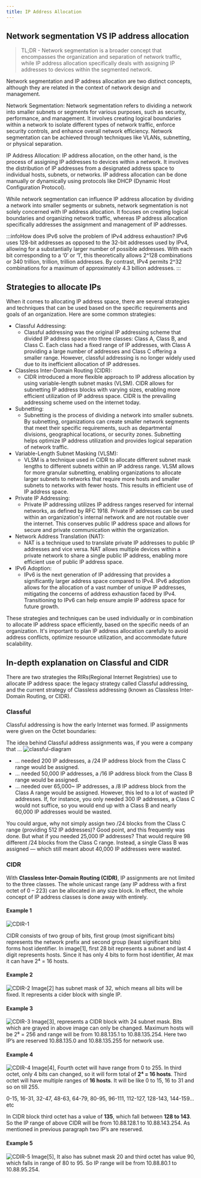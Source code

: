 ```yaml
---
title: IP Address Allocation
---
```


## Network segmentation VS IP address allocation

> TL;DR - Network segmentation is a broader concept that encompasses the organization and separation of network traffic, while IP address allocation specifically deals with assigning IP addresses to devices within the segmented network.

Network segmentation and IP address allocation are two distinct concepts, although they are related in the context of network design and management.

Network Segmentation:
Network segmentation refers to dividing a network into smaller subnets or segments for various purposes, such as security, performance, and management. It involves creating logical boundaries within a network to isolate different types of network traffic, enforce security controls, and enhance overall network efficiency. Network segmentation can be achieved through techniques like VLANs, subnetting, or physical separation.

IP Address Allocation:
IP address allocation, on the other hand, is the process of assigning IP addresses to devices within a network. It involves the distribution of IP addresses from a designated address space to individual hosts, subnets, or networks. IP address allocation can be done manually or dynamically using protocols like DHCP (Dynamic Host Configuration Protocol).

While network segmentation can influence IP address allocation by dividing a network into smaller segments or subnets, network segmentation is not solely concerned with IP address allocation. It focuses on creating logical boundaries and organizing network traffic, whereas IP address allocation specifically addresses the assignment and management of IP addresses.

:::infoHow does IPv6 solve the problem of IPv4 address exhaustion?
IPv6 uses 128-bit addresses as opposed to the 32-bit addresses used by IPv4, allowing for a substantially larger number of possible addresses. With each bit corresponding to a ‘0’ or ‘1’, this theoretically allows 2^128 combinations or 340 trillion, trillion, trillion addresses. By contrast, IPv4 permits 2^32 combinations for a maximum of approximately 4.3 billion addresses.
:::

## Strategies to allocate IPs

When it comes to allocating IP address space, there are several strategies and techniques that can be used based on the specific requirements and goals of an organization. Here are some common strategies:

- Classful Addressing:
   - Classful addressing was the original IP addressing scheme that divided IP address space into three classes: Class A, Class B, and Class C. Each class had a fixed range of IP addresses, with Class A providing a large number of addresses and Class C offering a smaller range. However, classful addressing is no longer widely used due to its inefficient allocation of IP addresses.
- Classless Inter-Domain Routing (CIDR):
   - CIDR introduced a more flexible approach to IP address allocation by using variable-length subnet masks (VLSM). CIDR allows for subnetting IP address blocks with varying sizes, enabling more efficient utilization of IP address space. CIDR is the prevailing addressing scheme used on the internet today.
- Subnetting:
   - Subnetting is the process of dividing a network into smaller subnets. By subnetting, organizations can create smaller network segments that meet their specific requirements, such as departmental divisions, geographical locations, or security zones. Subnetting helps optimize IP address utilization and provides logical separation of network traffic.
- Variable-Length Subnet Masking (VLSM):
   - VLSM is a technique used in CIDR to allocate different subnet mask lengths to different subnets within an IP address range. VLSM allows for more granular subnetting, enabling organizations to allocate larger subnets to networks that require more hosts and smaller subnets to networks with fewer hosts. This results in efficient use of IP address space.
- Private IP Addressing:
   - Private IP addressing utilizes IP address ranges reserved for internal networks, as defined by RFC 1918. Private IP addresses can be used within an organization's internal network and are not routable over the internet. This conserves public IP address space and allows for secure and private communication within the organization.
- Network Address Translation (NAT):
   - NAT is a technique used to translate private IP addresses to public IP addresses and vice versa. NAT allows multiple devices within a private network to share a single public IP address, enabling more efficient use of public IP address space.
- IPv6 Adoption:
   - IPv6 is the next generation of IP addressing that provides a significantly larger address space compared to IPv4. IPv6 adoption allows for the allocation of a vast number of unique IP addresses, mitigating the concerns of address exhaustion faced by IPv4. Transitioning to IPv6 can help ensure ample IP address space for future growth.

These strategies and techniques can be used individually or in combination to allocate IP address space efficiently, based on the specific needs of an organization. It's important to plan IP address allocation carefully to avoid address conflicts, optimize resource utilization, and accommodate future scalability.

## In-depth explanation on Classful and CIDR

There are two strategies the RIRs(Regional Internet Registries) use to allocate IP address space: the legacy strategy called Classful addressing, and the current strategy of Classless addressing (known as Classless Inter-Domain Routing, or CIDR).

### Classful
Classful addressing is how the early Internet was formed. IP assignments were given on the Octet boundaries:

The idea behind Classful address assignments was, if you were a company that …
![classful-diagram](/img/aws/networking/fundamental/ip-address-classes.png)

- … needed 200 IP addresses, a /24 IP address block from the Class C range would be assigned.
- … needed 50,000 IP addresses, a /16 IP address block from the Class B range would be assigned.
- … needed over 65,000~ IP addresses, a /8 IP address block from the Class A range would be assigned.
However, this led to a lot of wasted IP addresses. If, for instance, you only needed 300 IP addresses, a Class C would not suffice, so you would end up with a Class B and nearly 60,000 IP addresses would be wasted.

You could argue, why not simply assign two /24 blocks from the Class C range (providing 512 IP addresses)? Good point, and this frequently was done. But what if you needed 25,000 IP addresses? That would require 98 different /24 blocks from the Class C range. Instead, a single Class B was assigned — which still meant about 40,000 IP addresses were wasted.

### CIDR
With **Classless Inter-Domain Routing (CIDR)**, IP assignments are not limited to the three classes. The whole unicast range (any IP address with a first octet of 0 – 223) can be allocated in any size block. In effect, the whole concept of IP address classes is done away with entirely.

#### Example 1
![CDIR-1](/img/aws/networking/fundamental/CIDR.png)

CIDR consists of two group of bits, first group (most significant bits) represents the network prefix and second group (least significant bits) forms host identifier. In image[1], first 28 bit represents a subnet and last 4 digit represents hosts. Since it has only 4 bits to form host identifier, At max it can have 2⁴ = 16 hosts.

#### Example 2
![CDIR-2](/img/aws/networking/fundamental/CIDR2.png)
Image[2] has subnet mask of 32, which means all bits will be fixed. It represents a cider block with single IP.


#### Example 3
![CDIR-3](/img/aws/networking/fundamental/CIDR3.png)
Image[3], represents a CIDR block with 24 subnet mask. Bits which are grayed in above image can only be changed. Maximum hosts will be 2⁸ = 256 and range will be from 10.88.135.1 to 10.88.135.254. Here two IP’s are reserved 10.88.135.0 and 10.88.135.255 for network use.


#### Example 4
![CDIR-4](/img/aws/networking/fundamental/CIDR4.png)
Image[4], Fourth octet will have range from 0 to 255. In third octet, only 4 bits can changed, so it will form total of **2⁴ = 16 hosts**. Third octet will have multiple ranges of **16 hosts**. It will be like 0 to 15, 16 to 31 and so on till 255. 

0-15, 16-31, 32-47, 48-63, 64-79, 80-95, 96-111, 112-127, 128-143, 144-159... etc 

In CIDR block third octet has a value of **135**, which fall between **128 to 143**. So the IP range of above CIDR will be from 10.88.128.1 to 10.88.143.254. As mentioned in previous paragraph two IP’s are reserved.

#### Example 5
![CDIR-5](/img/aws/networking/fundamental/CIDR5.png)
Image[5], It also has subnet mask 20 and third octet has value 90, which falls in range of 80 to 95. So IP range will be from 10.88.80.1 to 10.88.95.254.

